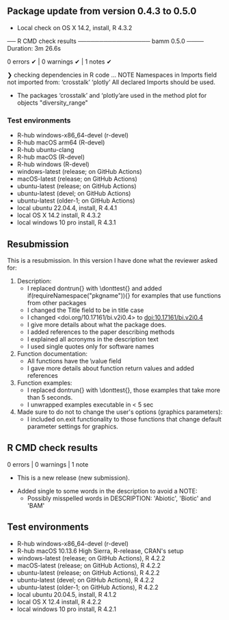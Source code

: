 ## Package update from version 0.4.3 to 0.5.0

* Local check on  OS X 14.2, install, R 4.3.2

── R CMD check results ───────────────── bamm 0.5.0 ────
Duration: 3m 26.6s

0 errors ✔ | 0 warnings ✔ | 1 notes ✔

❯ checking dependencies in R code ... NOTE
  Namespaces in Imports field not imported from:
    ‘crosstalk’ ‘plotly’
    All declared Imports should be used.

* The packages ‘crosstalk’ and ‘plotly’are used in the method plot for 
  objects "diversity_range"

### Test environments

- R-hub windows-x86_64-devel (r-devel)
- R-hub  macOS arm64 (R-devel)
- R-hub ubuntu-clang
- R-hub  macOS (R-devel)
- R-hub  windows (R-devel)
- windows-latest (release; on GitHub Actions)
- macOS-latest (release; on GitHub Actions)
- ubuntu-latest (release; on GitHub Actions)
- ubuntu-latest (devel; on GitHub Actions)
- ubuntu-latest (older-1; on GitHub Actions)
- local ubuntu 22.04.4, install, R 4.4.1
- local OS X 14.2 install, R 4.3.2
- local windows 10 pro install, R 4.3.1


## Resubmission

This is a resubmission. In this version I have done what the reviewer asked for:
 
 1) Description: 
     - I replaced dontrun{} with \donttest{} and added 
     if(requireNamespace("pkgname")){} for examples that use functions from
     other packages
     - I changed the Title field to be in title case
     - I changed <doi.org/10.17161/bi.v2i0.4> to <doi:10.17161/bi.v2i0.4>
     - I give more details about what the package does.
     - I added references to the paper describing methods
     - I explained all acronyms in the description text
     - I used single quotes only for software names
 2) Function documentation:
     - All functions have the \value field
     - I gave more details about function return values and added references
 3) Function examples:
     - I replaced dontrun{} with \donttest{}, those examples that take more than 
     5 seconds.
     - I unwrapped examples executable in < 5 sec
 4) Made sure to do not to change the user's options (graphics parameters):
     - I included on.exit functionality to those functions that change 
     default parameter settings for graphics.

## R CMD check results

0 errors | 0 warnings | 1 note

* This is a new release (new submission).

- Added single to some words in the description to avoid a NOTE:
    - Possibly misspelled words in DESCRIPTION: 'Abiotic', 'Biotic' and 'BAM'

## Test environments

- R-hub windows-x86_64-devel (r-devel)
- R-hub  macOS 10.13.6 High Sierra, R-release, CRAN's setup
- windows-latest (release; on GitHub Actions), R 4.2.2
- macOS-latest (release; on GitHub Actions), R 4.2.2
- ubuntu-latest (release; on GitHub Actions), R 4.2.2
- ubuntu-latest (devel; on GitHub Actions), R 4.2.2
- ubuntu-latest (older-1; on GitHub Actions), R 4.2.2
- local ubuntu 20.04.5, install, R 4.1.2
- local OS X 12.4 install, R 4.2.2
- local windows 10 pro install, R 4.2.1

